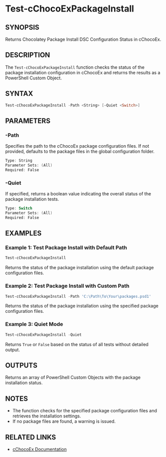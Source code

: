 # Test-cChocoExPackageInstall

## SYNOPSIS
Returns Chocolatey Package Install DSC Configuration Status in cChocoEx.

## DESCRIPTION
The `Test-cChocoExPackageInstall` function checks the status of the package installation configuration in cChocoEx and returns the results as a PowerShell Custom Object.

## SYNTAX

```powershell
Test-cChocoExPackageInstall -Path <String> [-Quiet <Switch>]
```

## PARAMETERS

### -Path
Specifies the path to the cChocoEx package configuration files. If not provided, defaults to the package files in the global configuration folder.

```powershell
Type: String
Parameter Sets: (All)
Required: False
```

### -Quiet
If specified, returns a boolean value indicating the overall status of the package installation tests.

```powershell
Type: Switch
Parameter Sets: (All)
Required: False
```

## EXAMPLES

### Example 1: Test Package Install with Default Path
```powershell
Test-cChocoExPackageInstall
```
Returns the status of the package installation using the default package configuration files.

### Example 2: Test Package Install with Custom Path
```powershell
Test-cChocoExPackageInstall -Path 'C:\Path\To\Your\packages.psd1'
```
Returns the status of the package installation using the specified package configuration files.

### Example 3: Quiet Mode
```powershell
Test-cChocoExPackageInstall -Quiet
```
Returns `True` or `False` based on the status of all tests without detailed output.

## OUTPUTS
Returns an array of PowerShell Custom Objects with the package installation status.

## NOTES
- The function checks for the specified package configuration files and retrieves the installation settings.
- If no package files are found, a warning is issued.

## RELATED LINKS
- [cChocoEx Documentation](https://github.com/jyonke/cChocoEx) 